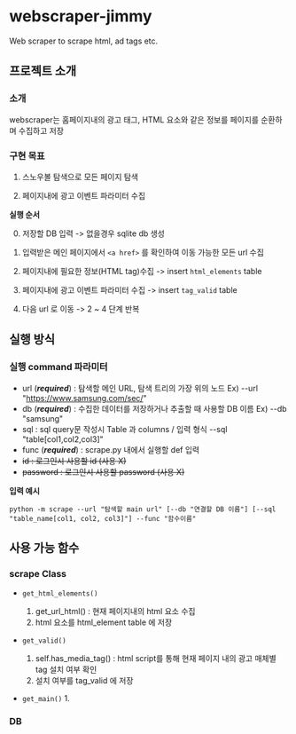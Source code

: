 # webscraper-jimmy
Web scraper to scrape html, ad tags etc. 

## 프로젝트 소개

### 소개

webscraper는 홈페이지내의 광고 태그, HTML 요소와 같은 정보를 페이지를 순환하며 수집하고 저장

### 구현 목표

1. 스노우볼 탐색으로 모든 페이지 탐색

2. 페이지내에 광고 이벤트 파라미터 수집

**실행 순서**

0. 저장할 DB 입력 -> 없을경우 sqlite db 생성

1. 입력받은 메인 페이지에서 `<a href>` 를 확인하여 이동 가능한 모든 url 수집 

2. 페이지내에 필요한 정보(HTML tag)수집 -> insert `html_elements` table

3. 페이지내에 광고 이벤트 파라미터 수집 -> insert `tag_valid` table

4. 다음 url 로 이동 -> 2 ~ 4 단계 반복
## 실행 방식
### 실행 command 파라미터
- url (***required***) : 탐색할 메인 URL, 탐색 트리의 가장 위의 노드 Ex) --url "https://www.samsung.com/sec/"
- db (***required***) : 수집한 데이터를 저장하거나 추출할 때 사용할 DB 이름 Ex) --db "samsung" 
- sql : sql query문 작성시 Table 과 columns / 입력 형식 --sql "table[col1,col2,col3]"
- func (***required***) : scrape.py 내에서 실행할 def 입력
- ~~id : 로그인시 사용할 id (사용 X)~~
- ~~password : 로그인시 사용할 password (사용 X)~~

**입력 예시**

`python -m scrape --url "탐색할 main url" [--db "연결할 DB 이름"] [--sql "table_name[col1, col2, col3]"] --func "함수이름"`

## 사용 가능 함수
### scrape Class
- `get_html_elements()`
  1. get_url_html() : 현재 페이지내의 html 요소 수집
  2. html 요소를 html_element table 에 저장

- `get_valid()`
  1. self.has_media_tag() : html script를 통해 현재 페이지 내의 광고 매체별 tag 설치 여부 확인
  2. 설치 여부를 tag_valid 에 저장 

- `get_main()`
  1.  

###
### DB

